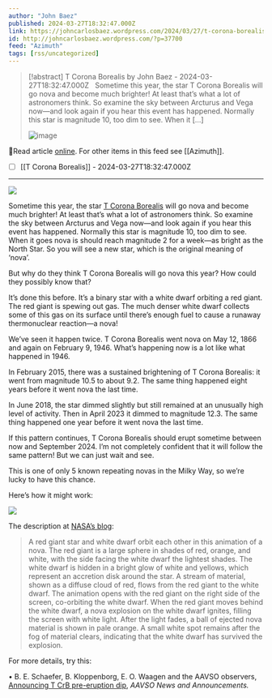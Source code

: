 ```yaml
---
author: "John Baez"
published: 2024-03-27T18:32:47.000Z
link: https://johncarlosbaez.wordpress.com/2024/03/27/t-corona-borealis/
id: http://johncarlosbaez.wordpress.com/?p=37700
feed: "Azimuth"
tags: [rss/uncategorized]
---
```

> [!abstract] T Corona Borealis by John Baez - 2024-03-27T18:32:47.000Z
>   Sometime this year, the star T Corona Borealis will go nova and become much brighter! At least that’s what a lot of astronomers think. So examine the sky between Arcturus and Vega now—and look again if you hear this event has happened. Normally this star is magnitude 10, too dim to see. When it […]
>
> ![image](https://johncarlosbaez.files.wordpress.com/2024/03/corona_borealis.jpg)

🔗Read article [online](https://johncarlosbaez.wordpress.com/2024/03/27/t-corona-borealis/). For other items in this feed see [[Azimuth]].

- [ ] [[T Corona Borealis]] - 2024-03-27T18:32:47.000Z
- - -
[![](https://johncarlosbaez.files.wordpress.com/2024/03/corona_borealis.jpg?w=450&h=227)](https://johncarlosbaez.files.wordpress.com/2024/03/corona_borealis.jpg)

Sometime this year, the star [T Corona Borealis](https://en.wikipedia.org/wiki/T_Coronae_Borealis) will go nova and become much brighter! At least that’s what a lot of astronomers think. So examine the sky between Arcturus and Vega now—and look again if you hear this event has happened. Normally this star is magnitude 10, too dim to see. When it goes nova is should reach magnitude 2 for a week—as bright as the North Star. So you will see a new star, which is the original meaning of ‘nova’.

But why do they think T Corona Borealis will go nova this year? How could they possibly know that?

It’s done this before. It’s a binary star with a white dwarf orbiting a red giant. The red giant is spewing out gas. The much denser white dwarf collects some of this gas on its surface until there’s enough fuel to cause a runaway thermonuclear reaction—a nova!

We’ve seen it happen twice. T Corona Borealis went nova on May 12, 1866 and again on February 9, 1946. What’s happening now is a lot like what happened in 1946.

In February 2015, there was a sustained brightening of T Corona Borealis: it went from magnitude 10.5 to about 9.2. The same thing happened eight years before it went nova the last time.

In June 2018, the star dimmed slightly but still remained at an unusually high level of activity. Then in April 2023 it dimmed to magnitude 12.3. The same thing happened one year before it went nova the last time.

If this pattern continues, T Corona Borealis should erupt sometime between now and September 2024. I’m not completely confident that it will follow the same pattern! But we can just wait and see.

This is one of only 5 known repeating novas in the Milky Way, so we’re lucky to have this chance.

Here’s how it might work:

![](https://math.ucr.edu/home/baez/astronomical/nova.gif)

The description at [NASA’s blog](https://blogs.nasa.gov/Watch_the_Skies/2024/02/27/view-nova-explosion-new-star-in-northern-crown/):

> A red giant star and white dwarf orbit each other in this animation of a nova. The red giant is a large sphere in shades of red, orange, and white, with the side facing the white dwarf the lightest shades. The white dwarf is hidden in a bright glow of white and yellows, which represent an accretion disk around the star. A stream of material, shown as a diffuse cloud of red, flows from the red giant to the white dwarf. The animation opens with the red giant on the right side of the screen, co-orbiting the white dwarf. When the red giant moves behind the white dwarf, a nova explosion on the white dwarf ignites, filling the screen with white light. After the light fades, a ball of ejected nova material is shown in pale orange. A small white spot remains after the fog of material clears, indicating that the white dwarf has survived the explosion.

For more details, try this:

• B. E. Schaefer, B. Kloppenborg, E. O. Waagen and the AAVSO observers, [Announcing T CrB pre-eruption dip](https://www.aavso.org/news/t-crb-pre-eruption-dip), _AAVSO News and Announcements._
